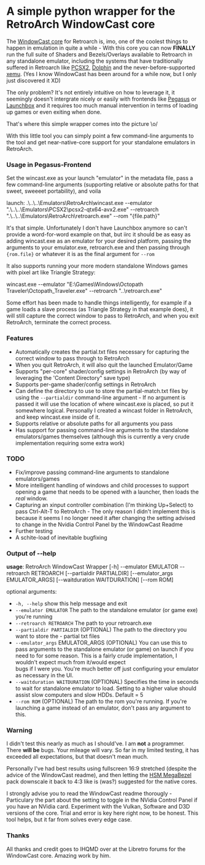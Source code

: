
# A simple python wrapper for the RetroArch WindowCast core

The [WindowCast core](https://forums.libretro.com/t/official-release-thread-for-windowcast-core/40464) for Retroarch is, imo, one of the coolest things to happen in emulation in quite a while - With this core you can now **FINALLY** run the full suite of Shaders and Bezels/Overlays available to Retroarch in any standalone emulator, including the systems that have traditionally suffered in Retroarch like [PCSX2](https://pcsx2.net/), [Dolphin](https://dolphin-emu.org/) and the never-before-supported [xemu](https://xemu.app/). (Yes I know WindowCast has been around for a while now, but I only just discovered it XD)

The only problem? It's not entirely intuitive on how to leverage it, it seemingly doesn't intergrate nicely or easily with frontends like [Pegasus](https://pegasus-frontend.org/) or [Launchbox](https://www.launchbox-app.com/) and it requires too much manual intervention in terms of loading up games or even exiting when done.

That's where this simple wrapper comes into the picture \o/

With this little tool you can simply point a few command-line arguments to the tool and get near-native-core support for your standalone emulators in RetroArch.

### Usage in Pegasus-Frontend

Set the wincast.exe as your launch "emulator" in the metadata file, pass a few command-line arguments (supporting relative or absolute paths for that sweet, sweeeet portability), and voila

launch: .\\..\\..\\Emulators\\RetroArch\\wincast.exe --emulator ".\\..\\..\\Emulators\\PCSX2\\pcsx2-qtx64-avx2.exe" --retroarch ".\\..\\..\\Emulators\\RetroArch\\retroarch.exe" --rom "{file.path}"

It's that simple. Unfortunately I don't have Launchbox anymore so can't provide a word-for-word example on that, but iirc it should be as easy as adding wincast.exe as an emulator for your desired platform, passing the arguments to your emulator.exe, retroarch.exe and then passing through `{rom.file}` or whatever it is as the final argument for `--rom`

It also supports running your more modern standalone Windows games with pixel art like Triangle Strategy:

wincast.exe --emulator "E:\Games\Windows\Octopath Traveler\Octopath_Traveler.exe"  --retroarch "..\retroarch.exe"

Some effort has been made to handle things intelligently, for example if a game loads a slave process (as Triangle Strategy in that example does), it will still capture the correct window to pass to RetroArch, and when you exit RetroArch, terminate the correct process.

### Features

- Automatically creates the partial.txt files necessary for capturing the correct window to pass through to RetroArch
- When you quit RetroArch, it will also quit the launched Emulator/Game
- Supports "per-core" shader/config settings in RetroArch (by way of leveraging the 'Content Directory" save type)
- Supports per-game shader/config settings in RetroArch
- Can define the directory to use to store the partial-match.txt files by using the `--partialdir` command-line argument - If no argument is passed it will use the location of where wincast.exe is placed, so put it somewhere logical. Personally I created a wincast folder in RetroArch, and keep wincast.exe inside of it.
- Supports relative or absolute paths for all arguments you pass
- Has support for passing command-line arguments to the standalone emulators/games themselves (although this is currently a very crude implementation requiring some extra work)

### TODO
- Fix/improve passing command-line arguments to standalone emulators/games
- More intelligent handling of windows and child processes to support opening a game that needs to be opened with a launcher, then loads the *real* window.
- Capturing an xinput controller combination (I'm thinking Up+Select) to pass Ctrl-Alt-T to RetroArch - The only reason I didn't implement this is because it seems I no longer need it after changing the setting advised to change in the Nvidia Control Panel by the WindowCast Readme
- Further testing
- A schite-load of inevitable bugfixing

### Output of --help
**usage**: RetroArch WindowCast Wrapper [-h] --emulator EMULATOR --retroarch RETROARCH [--partialdir PARTIALDIR] [--emulator_args EMULATOR_ARGS] [--waitduration WAITDURATION] [--rom ROM]

optional arguments:
-  `-h, --help`            show this help message and exit
-  `--emulator EMULATOR`   The path to the standalone emulator (or game exe) you're running
-  `--retroarch RETROARCH`
                        The path to your retroarch.exe
-  `--partialdir PARTIALDIR`
                        (OPTIONAL) The path to the directory you want to store the - partial txt files
 - `--emulator_args` EMULATOR_ARGS
                        (OPTIONAL) You can use this to pass arguments to the standalone emulator (or game) on launch if you need to for some reason. This is a fairly crude implementation, I wouldn't expect much from it/would expect    
                        bugs if I were you. You're much better off just configuring your emulator as necessary in the UI.
-  `--waitduration WAITDURATION`
                        (OPTIONAL) Specifies the time in seconds to wait for standalone emulator to load. Setting to a higher value should assist slow computers and slow HDDs. Default = 5
-  `--rom ROM`             (OPTIONAL) The path to the rom you're running. If you're launching a game instead of an emulator, don't pass any argument to this.

### Warning
I didn't test this nearly as much as I should've. I am **not** a programmer. There **will be** bugs. Your mileage will vary. So far in my limited testing, it has exceeded all expectations, but that doesn't mean much.

Personally I've had best results using fullscreen 16:9 stretched (despite the advice of the WindowCast readme), and then letting the [HSM MegaBezel](https://forums.libretro.com/t/mega-bezel-reflection-shader-feedback-and-updates/25512) pack downscale it back to 4:3 like is (was?) suggested for the native cores.

I strongly advise you to read the WindowCast readme thorougly - Particulary the part about the setting to toggle in the NVidia Control Panel if you have an NVidia card. Experiment with the Vulkan, Software and D3D versions of the core. Trial and error is key here right now, to be honest. This tool helps, but it far from solves every edge case.

### Thanks
All thanks and credit goes to IHQMD over at the Libretro forums for the WindowCast core. Amazing work by him.

